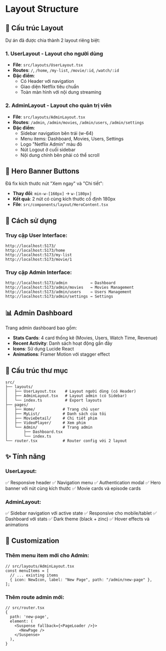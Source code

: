 # Layout Structure

## 📁 Cấu trúc Layout

Dự án đã được chia thành 2 layout riêng biệt:

### 1. **UserLayout** - Layout cho người dùng

- **File**: `src/layouts/UserLayout.tsx`
- **Routes**: `/`, `/home`, `/my-list`, `/movie/:id`, `/watch/:id`
- **Đặc điểm**:
  - Có Header với navigation
  - Giao diện Netflix tiêu chuẩn
  - Toàn màn hình với nội dung streaming

### 2. **AdminLayout** - Layout cho quản trị viên

- **File**: `src/layouts/AdminLayout.tsx`
- **Routes**: `/admin`, `/admin/movies`, `/admin/users`, `/admin/settings`
- **Đặc điểm**:
  - Sidebar navigation bên trái (w-64)
  - Menu items: Dashboard, Movies, Users, Settings
  - Logo "Netflix Admin" màu đỏ
  - Nút Logout ở cuối sidebar
  - Nội dung chính bên phải có thể scroll

## 🎨 Hero Banner Buttons

Đã fix kích thước nút "Xem ngay" và "Chi tiết":

- **Thay đổi**: `min-w-[160px]` → `w-[180px]`
- **Kết quả**: 2 nút có cùng kích thước cố định 180px
- **File**: `src/components/layout/HeroContent.tsx`

## 🚀 Cách sử dụng

### Truy cập User Interface:

```
http://localhost:5173/
http://localhost:5173/home
http://localhost:5173/my-list
http://localhost:5173/movie/1
```

### Truy cập Admin Interface:

```
http://localhost:5173/admin          → Dashboard
http://localhost:5173/admin/movies   → Movies Management
http://localhost:5173/admin/users    → Users Management
http://localhost:5173/admin/settings → Settings
```

## 📊 Admin Dashboard

Trang admin dashboard bao gồm:

- **Stats Cards**: 4 card thống kê (Movies, Users, Watch Time, Revenue)
- **Recent Activity**: Danh sách hoạt động gần đây
- **Icons**: Sử dụng Lucide React
- **Animations**: Framer Motion với stagger effect

## 🎯 Cấu trúc thư mục

```
src/
├── layouts/
│   ├── UserLayout.tsx    # Layout người dùng (có Header)
│   ├── AdminLayout.tsx   # Layout admin (có Sidebar)
│   └── index.ts          # Export layouts
├── pages/
│   ├── Home/            # Trang chủ user
│   ├── MyList/          # Danh sách của tôi
│   ├── MovieDetail/     # Chi tiết phim
│   ├── VideoPlayer/     # Xem phim
│   └── Admin/           # Trang admin
│       ├── Dashboard.tsx
│       └── index.ts
└── router.tsx           # Router config với 2 layout
```

## ✨ Tính năng

### UserLayout:

✅ Responsive header
✅ Navigation menu
✅ Authentication modal
✅ Hero banner với nút cùng kích thước
✅ Movie cards và episode cards

### AdminLayout:

✅ Sidebar navigation với active state
✅ Responsive cho mobile/tablet
✅ Dashboard với stats
✅ Dark theme (black + zinc)
✅ Hover effects và animations

## 🔧 Customization

### Thêm menu item mới cho Admin:

```tsx
// src/layouts/AdminLayout.tsx
const menuItems = [
  // ... existing items
  { icon: NewIcon, label: "New Page", path: "/admin/new-page" },
];
```

### Thêm route admin mới:

```tsx
// src/router.tsx
{
  path: 'new-page',
  element: (
    <Suspense fallback={<PageLoader />}>
      <NewPage />
    </Suspense>
  ),
}
```
